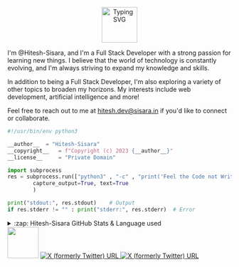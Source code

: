 <p align="center">
<a href="https://github.com/Hitesh-Sisara/">
     <img height="80" src="https://readme-typing-svg.demolab.com?font=Delius&size=17&duration=2000&pause=100&multiline=true&width=600&height=80&color=247d89&lines=Hello there! 👋;I'm @Hitesh-Sisara;Full Stack Developer | MERN Stack Developer | React Developer | Flutter Developer;" alt="Typing SVG" />
</a>

</p>
I'm @Hitesh-Sisara, and I'm a Full Stack Developer with a strong passion for learning new things. I believe that the world of technology is constantly evolving, and I'm always striving to expand my knowledge and skills.


In addition to being a Full Stack Developer, I'm also exploring a variety of other topics to broaden my horizons. My interests include web development, artificial intelligence and more!

Feel free to reach out to me at hitesh.dev@sisara.in if you'd like to connect or collaborate.

```python
#!/usr/bin/env python3

__author__	= "Hitesh-Sisara"
__copyright__   = f"Copyright (c) 2023 {__author__}"
__license__ 	= "Private Domain"

import subprocess
res = subprocess.run(["python3" , "-c" , "print('Feel the Code not Write it')"],
		capture_output=True, text=True
		)

print("stdout:", res.stdout)	# Output
if res.stderr != "" : print("stderr:", res.stderr)	# Error

```

<details>
  <summary>:zap: Hitesh-Sisara GitHub Stats & Language used</summary>
  <br>
  <img align="left" alt="innovatorved GitHub Stats" src="https://github-readme-stats.vercel.app/api?username=Hitesh-Sisara&show_icons=true&theme=cobalt&hide_border=true" /><br>
</details>

<img height="70px" src="https://skillicons.dev/icons?i=flutter,react,nextjs,nodejs,javascript,typescript,supabase,python,bash,flask,git,github,graphql,aws,gcp,cloudflare,docker,firebase,githubactions,go,mongodb,mysql,planetscale,prisma,tailwind,vscode" />


<a href="https://twitter.com/hitesh_sisara">

<img alt="X (formerly Twitter) URL" src="https://img.shields.io/twitter/url?url=https%3A%2F%2Ftwitter.com%2Fhitesh_sisara&style=social&logo=x&logoColor=black&label=%40Hitesh_Sisara&labelColor=black">

</a>


<a href="https://twitter.com/hitesh_sisara">

<img alt="X (formerly Twitter) URL" src="https://img.shields.io/twitter/url?url=https%3A%2F%2Fwww.linkedin.com%2Fin%2Fhitesh-sisara-59354a1b4%2F&style=social&logo=Linkedin&logoColor=blue&label=Hitesh%20Sisara&labelColor=blue">

</a>



